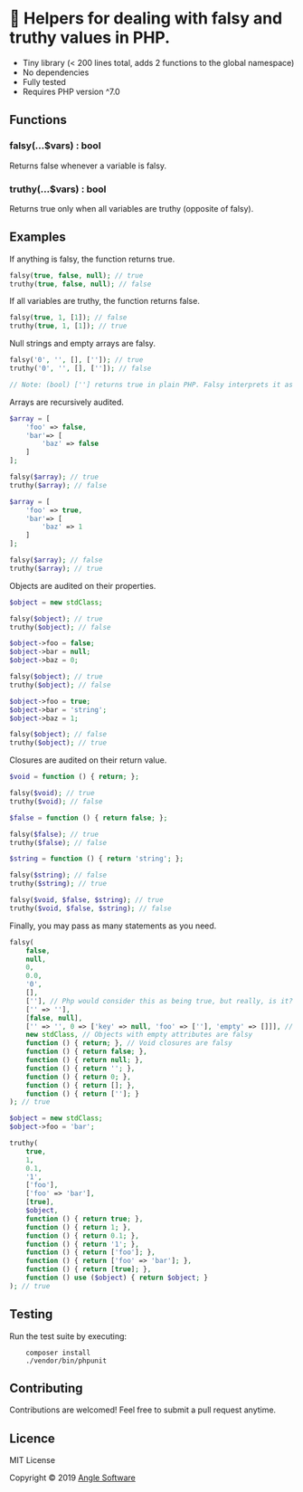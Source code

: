 # 🤥 Helpers for dealing with falsy and truthy values in PHP.

- Tiny library (< 200 lines total, adds 2 functions to the global namespace)
- No dependencies
- Fully tested
- Requires PHP version ^7.0

## Functions

### falsy(...$vars) : bool
Returns false whenever a variable is falsy.

### truthy(...$vars) : bool
Returns true only when all variables are truthy (opposite of falsy).

## Examples

If anything is falsy, the function returns true.

```php
falsy(true, false, null); // true
truthy(true, false, null); // false
```

If all variables are truthy, the function returns false.

```php
falsy(true, 1, [1]); // false
truthy(true, 1, [1]); // true
```

Null strings and empty arrays are falsy.

```php
falsy('0', '', [], ['']); // true
truthy('0', '', [], ['']); // false

// Note: (bool) [''] returns true in plain PHP. Falsy interprets it as false, as it should.
```

Arrays are recursively audited.

```php
$array = [
    'foo' => false,
    'bar'=> [
        'baz' => false
    ]
];

falsy($array); // true
truthy($array); // false

$array = [
    'foo' => true,
    'bar'=> [
        'baz' => 1
    ]
];

falsy($array); // false
truthy($array); // true
```

Objects are audited on their properties.

```php
$object = new stdClass;

falsy($object); // true
truthy($object); // false

$object->foo = false;
$object->bar = null;
$object->baz = 0;

falsy($object); // true
truthy($object); // false

$object->foo = true;
$object->bar = 'string';
$object->baz = 1;

falsy($object); // false
truthy($object); // true
```

Closures are audited on their return value.

```php
$void = function () { return; };

falsy($void); // true
truthy($void); // false

$false = function () { return false; };

falsy($false); // true
truthy($false); // false

$string = function () { return 'string'; };

falsy($string); // false
truthy($string); // true

falsy($void, $false, $string); // true
truthy($void, $false, $string); // false
```

Finally, you may pass as many statements as you need.

```php
falsy(
    false,
    null,
    0,
    0.0,
    '0',
    [],
    [''], // Php would consider this as being true, but really, is it? No.
    ['' => ''],
    [false, null],
    ['' => '', 0 => ['key' => null, 'foo' => [''], 'empty' => []]], // Array keys are ignored
    new stdClass, // Objects with empty attributes are falsy
    function () { return; }, // Void closures are falsy
    function () { return false; },
    function () { return null; },
    function () { return ''; },
    function () { return 0; },
    function () { return []; },
    function () { return ['']; }
); // true

$object = new stdClass;
$object->foo = 'bar';

truthy(
    true,
    1,
    0.1,
    '1',
    ['foo'],
    ['foo' => 'bar'],
    [true],
    $object,
    function () { return true; },
    function () { return 1; },
    function () { return 0.1; },
    function () { return '1'; },
    function () { return ['foo']; },
    function () { return ['foo' => 'bar']; },
    function () { return [true]; },
    function () use ($object) { return $object; }
); // true
```

## Testing

Run the test suite by executing:

```shell
    composer install
    ./vendor/bin/phpunit
```

## Contributing

Contributions are welcomed! Feel free to submit a pull request anytime.

## Licence

MIT License

Copyright © 2019 [Angle Software](https://angle.software)
